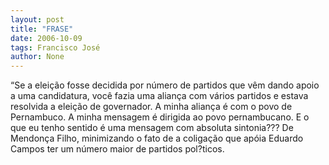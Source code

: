 ```yaml
---
layout: post
title: "FRASE"
date: 2006-10-09
tags: Francisco José
author: None
---
```

“Se a eleição fosse decidida por número de partidos que vêm dando apoio a uma candidatura, você fazia uma aliança com vários partidos e estava resolvida a eleição de governador. A minha aliança é com o povo de Pernambuco. A minha mensagem é dirigida ao povo pernambucano. E o que eu tenho sentido é uma mensagem com absoluta sintonia???
De Mendonça Filho, minimizando o fato de a coligação que apóia Eduardo Campos ter um número maior de partidos pol?ticos. 